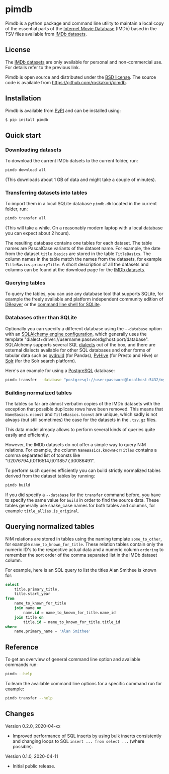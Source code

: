 # pimdb

Pimdb is a python package and command line utility to maintain a local copy of
the essential parts of the
[Internet Movie Database](https://imdb.com) (IMDb) based in the TSV files
available from [IMDb datasets](https://www.imdb.com/interfaces/).


## License

The [IMDb datasets](https://www.imdb.com/interfaces/) are only available for
personal and non-commercial use. For details refer to the previous link.

Pimdb is open source and distributed under the
[BSD license](https://opensource.org/licenses/BSD-3-Clause). The source
code is available from https://github.com/roskakori/pimdb.


## Installation

Pimdb is available from [PyPI](https://pypi.org/project/pimdb/) and can be
installed using:

```bash
$ pip install pimdb
```


## Quick start


### Downloading datasets

To download the current IMDb datsets to the current folder, run:

```bash
pimdb download all
```

(This downloads about 1 GB of data and might take a couple of minutes).


### Transferring datasets into tables

To import them in a local SQLite database `pimdb.db` located in the current
folder, run:

```bash
pimdb transfer all
```

(This will take a while. On a reasonably modern laptop with a local database
you can expect about 2 hours).

The resulting database contains one tables for each dataset. The table names
are PascalCase variants of the dataset name. For example, the date from the
dataset `title.basics` are stored in the table `TitleBasics`. The column names
in the table match the names from the datasets, for example
`TitleBasics.primaryTitle`. A short description of all the datasets and
columns can be found at the download page for the
[IMDb datasets](https://www.imdb.com/interfaces/).


### Querying tables

To query the tables, you can use any database tool that supports SQLite, for
example the freely available and platform independent community edition of
[DBeaver](https://dbeaver.io/) or the
[command line shell for SQLite](https://sqlite.org/cli.html).


### Databases other than SQLite

Optionally you can specify a different database using the `--database` option
with an
[SQLAlchemy engine configuration](https://docs.sqlalchemy.org/en/13/core/engines.html),
which generally uses the template
"dialect+driver://username:password@host:port/database". SQLAlchemy supports
several SQL [dialects](https://docs.sqlalchemy.org/en/13/dialects/index.html)
out of the box, and there are external dialects available for other
SQL databases and other forms of tabular data such as
[pydruid](https://github.com/druid-io/pydruid) (for Pandas),
[PyHive](https://github.com/dropbox/PyHive#sqlalchemy) (for Presto and Hive)
or [Solr](https://github.com/aadel/sqlalchemy-solr) (for the Solr search
platform).

Here's an example for using a [PostgreSQL](https://www.postgresql.org/)
database:

```bash
pimdb transfer --database "postgresql://user:password@localhost:5432/mydatabase" all
```


### Building normalized tables

The tables so far are almost verbatim copies of the IMDb datasets with the
exception that possible duplicate rows have been removed. This means that
`NameBasics.nconst` and `TitleBasics.tconst` are unique, which sadly is not
always (but still sometimes) the case for the datasets in the `.tsv.gz` files.

This data model already allows to perform several kinds of queries quite
easily and efficiently.

However, the IMDb datasets do not offer a simple way to query N:M relations.
For example, the column `NameBasics.knownForTitles` contains a comma separated
list of tconsts like "tt2076794,tt0116514,tt0118577,tt0086491".

To perform such queries efficiently you can build strictly normalized tables
derived from the dataset tables by running:

```bash
pimdb build
```
If you did specify a `--database` for the `transfer` command before, you have to
specify the same value for `build` in order to find the source data. These tables
generally use snake_case names for both tables and columns, for example
`title_allias.is_original`.


## Querying normalized tables

N:M relations are stored in tables using the naming template `some_to_other`,
for example `name_to_known_for_title`. These relation tables contain only the
numeric ID's to the respective actual data and a numeric column `ordering` to
remember the sort order of the comma separated list in the IMDb dataset column.

For example, here is an SQL query to list the titles Alan Smithee is known
for:

```sql
select
    title.primary_title,
    title.start_year
from
    name_to_known_for_title
    join name on
        name.id = name_to_known_for_title.name_id
    join title on
        title.id = name_to_known_for_title.title_id
where
    name.primary_name = 'Alan Smithee'
```


## Reference

To get an overview of general command line option and available commands run:

```bash
pimdb --help
```

To learn the available command line options for a specific command run for
example:

```bash
pimdb transfer --help
```


## Changes

Version 0.2.0, 2020-04-xx

* Improved performance of SQL inserts by using bulk inserts consistently and
  changing loops to SQL `insert ... from select ...` (where possible).

Version 0.1.0, 2020-04-11

* Initial public release.
